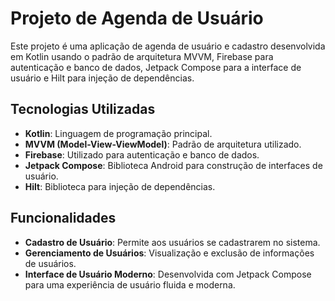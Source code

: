 # Projeto de Agenda de Usuário

Este projeto é uma aplicação de agenda de usuário e cadastro desenvolvida em Kotlin usando o padrão de arquitetura MVVM, Firebase para autenticação e banco de dados, Jetpack Compose para a interface de usuário e Hilt para injeção de dependências.

## Tecnologias Utilizadas

- **Kotlin**: Linguagem de programação principal.
- **MVVM (Model-View-ViewModel)**: Padrão de arquitetura utilizado.
- **Firebase**: Utilizado para autenticação e banco de dados.
- **Jetpack Compose**: Biblioteca Android para construção de interfaces de usuário.
- **Hilt**: Biblioteca para injeção de dependências.

## Funcionalidades

- **Cadastro de Usuário**: Permite aos usuários se cadastrarem no sistema.
- **Gerenciamento de Usuários**: Visualização e exclusão de informações de usuários.
- **Interface de Usuário Moderno**: Desenvolvida com Jetpack Compose para uma experiência de usuário fluida e moderna.
